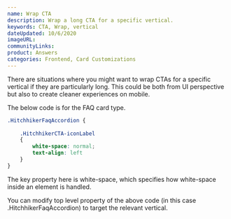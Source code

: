 ```yaml
---
name: Wrap CTA
description: Wrap a long CTA for a specific vertical.
keywords: CTA, Wrap, vertical
dateUpdated: 10/6/2020
imageURL: 
communityLinks: 
product: Answers
categories: Frontend, Card Customizations
---
```


There are situations where you might want to wrap CTAs for a specific vertical if they are particularly long. This could be both from UI perspective but also to create cleaner experiences on mobile.

The below code is for the FAQ card type. 

```css
.HitchhikerFaqAccordion {
    
    .HitchhikerCTA-iconLabel
    {
        white-space: normal;
        text-align: left
    }
}
```

The key property here is white-space, which specifies how white-space inside an element is handled.

You can modify top level property of the above code (in this case .HitchhikerFaqAccordion) to target the relevant vertical.

